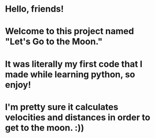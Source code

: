 # Hello, friends!

# Welcome to this project named "Let's Go to the Moon."

# It was literally my first code that I made while learning python, so enjoy!

# I\'m pretty sure it calculates velocities and distances in order to get to the moon. :))
